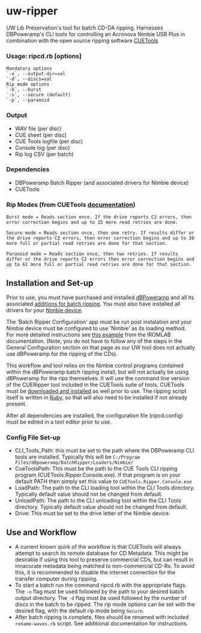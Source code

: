 # uw-ripper
UW Lib Preservation's tool for batch CD-DA ripping. Harnesses DBPoweramp's CLI tools for controlling an Acronova Nimbie USB Plus in combination with the open source ripping software [CUETools](http://cue.tools/wiki/CUETools)

### Usage: ripcd.rb [options]
    Mandatory options
    `-o`, --output-dir=val
    `-d`, --discs=val
    Rip mode options
    `-b`, --burst
    `-s`, --secure (default)
    `-p`, --paranoid


### Output
* WAV file (per disc)
* CUE sheet (per disc)
* CUE Tools logfile (per disc)
* Console log (per disc)
* Rip log CSV (per batch)


### Dependencies
* DBPoweramp Batch Ripper (and associated drivers for Nimbie device)
* CUETools

### Rip Modes (from CUETools [documentation](http://cue.tools/wiki/CUERipper_Settings))
    Burst mode = Reads section once. If the drive reports C2 errors, then error correction begins and up to 15 more read retries are done.
    
    Secure mode = Reads section once, then one retry. If results differ or the drive reports C2 errors, then error correction begins and up to 30 more full or partial read retries are done for that section.
    
    Paranoid mode = Reads section once, then two retries. If results differ or the drive reports C2 errors then error correction begins and up to 61 more full or partial read retries are done for that section.

## Installation and Set-up

Prior to use, you must have purchased and installed [dBPoweramp](https://www.dbpoweramp.com/) and all its associated [additions for batch ripping](https://www.dbpoweramp.com/batch-ripper.htm). You must also have installed all drivers for your [Nimbie device](https://disc.acronova.com/download/product/auto-blu-ray-duplicator-publisher-ripper-nimbie-usb-nb21/9.html).

The 'Batch Ripper Configuration' app must be run post instalation and your Nimbie device must be configured to use 'Nimbie' as its loading method. For more detailed instructions see [this example](https://github.com/KBNLresearch/iromlab/blob/master/doc/setupDbpoweramp.md#drive-configuration) from the IROMLAB documentation. (Note, you do not have to follow any of the steps in the General Configuration section on that page as our UW tool does not actually use dBPoweramp for the ripping of the CDs).

This workflow and tool relies on the Nimbie control programs contained within the dBPoweramp batch ripping install, but will not actually be using dBPoweramp for the rips themselves. It will use the command line version of the CUERipper tool included in the CUETools suite of tools. CUETools must be [downloaded and installed](http://cue.tools/wiki/CUETools_Download) as well prior to use. The ripping script itself is written in [Ruby](https://rubyinstaller.org/), so that will also need to be installed if not already present.

After all dependencies are installed, the configuration file (ripcd.config) must be edited in a text editor prior to use.

### Config File Set-up
* CLI_Tools_Path: this must be set to the path where the DBPoweramp CLI tools are installed. Typically this will be `C:/Program Files/dBpoweramp/BatchRipper/Loaders/Nimbie/`
* CueToolsPath: This must be the path to the CUE Tools CLI ripping program (CUETools.Ripper.Console.exe). If that program is on your default PATH then simply set this value to `CUETools.Ripper.Console.exe`
* LoadPath: The path to the CLI loading tool within the CLI Tools directory. Typically default value should not be changed from default.
* UnloadPath: The path to the CLI unloading tool within the CLI Tools directory. Typically default value should not be changed from default.
* Drive: This must be set to the drive letter of the Nimbie device.


## Use and Workflow
* A current known quirk of the workflow is that CUETools will always attempt to search its remote database for CD Metadata. This might be desirable if using this tool to preserve commercial CDs, but can result in innacurate metadata being matched to non-commercial CD-Rs. To avoid this, it is recommended to disable the internet connection for the transfer computer during ripping.
* To start a batch run the command ripcd.rb with the appropriate flags. The `-o` flag must be used followed by the path to your desired batch output directory. The `-d` flag must be used followed by the number of discs in the batch to be ripped. The rip mode options can be set with the desired flag, with the default rip mode being `Secure`.
* After batch ripping is complete, files should be renamed with included `rename-waves.rb` script. See additional documentation for instructions.
